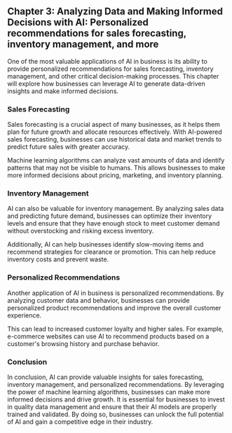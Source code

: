 Chapter 3: Analyzing Data and Making Informed Decisions with AI: Personalized recommendations for sales forecasting, inventory management, and more
---------------------------------------------------------------------------------------------------------------------------------------------------

One of the most valuable applications of AI in business is its ability to provide personalized recommendations for sales forecasting, inventory management, and other critical decision-making processes. This chapter will explore how businesses can leverage AI to generate data-driven insights and make informed decisions.

### Sales Forecasting

Sales forecasting is a crucial aspect of many businesses, as it helps them plan for future growth and allocate resources effectively. With AI-powered sales forecasting, businesses can use historical data and market trends to predict future sales with greater accuracy.

Machine learning algorithms can analyze vast amounts of data and identify patterns that may not be visible to humans. This allows businesses to make more informed decisions about pricing, marketing, and inventory planning.

### Inventory Management

AI can also be valuable for inventory management. By analyzing sales data and predicting future demand, businesses can optimize their inventory levels and ensure that they have enough stock to meet customer demand without overstocking and risking excess inventory.

Additionally, AI can help businesses identify slow-moving items and recommend strategies for clearance or promotion. This can help reduce inventory costs and prevent waste.

### Personalized Recommendations

Another application of AI in business is personalized recommendations. By analyzing customer data and behavior, businesses can provide personalized product recommendations and improve the overall customer experience.

This can lead to increased customer loyalty and higher sales. For example, e-commerce websites can use AI to recommend products based on a customer's browsing history and purchase behavior.

### Conclusion

In conclusion, AI can provide valuable insights for sales forecasting, inventory management, and personalized recommendations. By leveraging the power of machine learning algorithms, businesses can make more informed decisions and drive growth. It is essential for businesses to invest in quality data management and ensure that their AI models are properly trained and validated. By doing so, businesses can unlock the full potential of AI and gain a competitive edge in their industry.
